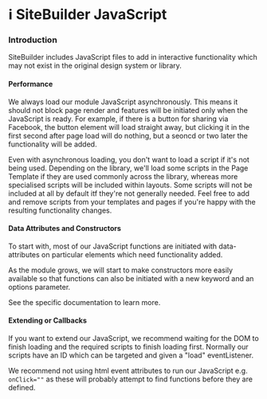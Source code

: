 # ℹ️ SiteBuilder JavaScript

### Introduction <a href="#introduction" id="introduction"></a>

SiteBuilder includes JavaScript files to add in interactive functionality which may not exist in the original design system or library.

#### Performance <a href="#performance" id="performance"></a>

We always load our module JavaScript asynchronously. This means it should not block page render and features will be initiated only when the JavaScript is ready. For example, if there is a button for sharing via Facebook, the button element will load straight away, but clicking it in the first second after page load will do nothing, but a seoncd or two later the functionality will be added.

Even with asynchronous loading, you don't want to load a script if it's not being used. Depending on the library, we'll load some scripts in the Page Template if they are used commonly across the library, whereas more specialised scripts will be included within layouts. Some scripts will not be included at all by default itf they're not generally needed. Feel free to add and remove scripts from your templates and pages if you're happy with the resulting functionality changes.

#### Data Attributes and Constructors <a href="#data-attributes-and-constructors" id="data-attributes-and-constructors"></a>

To start with, most of our JavaScript functions are initiated with data-attributes on particular elements which need functionality added.

As the module grows, we will start to make constructors more easily available so that functions can also be initiated with a new keyword and an options parameter.

See the specific documentation to learn more.

#### Extending or Callbacks <a href="#extending-or-callbacks" id="extending-or-callbacks"></a>

If you want to extend our JavaScript, we recommend waiting for the DOM to finish loading and the required scripts to finish loading first. Normally our scripts have an ID which can be targeted and given a "load" eventListener.

We recommend not using html event attributes to run our JavaScript e.g. `onClick=""` as these will probably attempt to find functions before they are defined.
